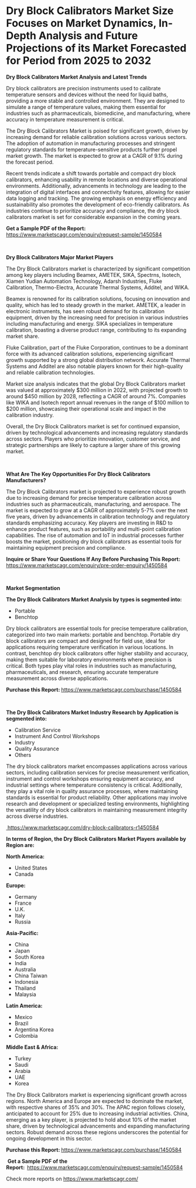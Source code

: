 <p><h1>Dry Block Calibrators Market Size Focuses on Market Dynamics, In-Depth Analysis and Future Projections of its Market Forecasted for Period from 2025 to 2032</h1></p><p><strong>Dry Block Calibrators Market Analysis and Latest Trends</strong></p>
<p><p>Dry block calibrators are precision instruments used to calibrate temperature sensors and devices without the need for liquid baths, providing a more stable and controlled environment. They are designed to simulate a range of temperature values, making them essential for industries such as pharmaceuticals, biomedicine, and manufacturing, where accuracy in temperature measurement is critical.</p><p>The Dry Block Calibrators Market is poised for significant growth, driven by increasing demand for reliable calibration solutions across various sectors. The adoption of automation in manufacturing processes and stringent regulatory standards for temperature-sensitive products further propel market growth. The market is expected to grow at a CAGR of 9.1% during the forecast period. </p><p>Recent trends indicate a shift towards portable and compact dry block calibrators, enhancing usability in remote locations and diverse operational environments. Additionally, advancements in technology are leading to the integration of digital interfaces and connectivity features, allowing for easier data logging and tracking. The growing emphasis on energy efficiency and sustainability also promotes the development of eco-friendly calibrators. As industries continue to prioritize accuracy and compliance, the dry block calibrators market is set for considerable expansion in the coming years.</p></p>
<p><strong>Get a Sample PDF of the Report:&nbsp;</strong> <a href="https://www.marketscagr.com/enquiry/request-sample/1450584?utm_campaign=2938&utm_medium=2&utm_source=Github&utm_content=ia&utm_term=11042025&utm_id=dry-block-calibrators">https://www.marketscagr.com/enquiry/request-sample/1450584</a></p>
<p>&nbsp;</p>
<p><strong>Dry Block Calibrators Major Market Players</strong></p>
<p><p>The Dry Block Calibrators market is characterized by significant competition among key players including Beamex, AMETEK, SIKA, Spectrns, Isotech, Xiamen Yudian Automation Technology, Adarsh Industries, Fluke Calibration, Thermo-Electra, Accurate Thermal Systems, Additel, and WIKA. </p><p>Beamex is renowned for its calibration solutions, focusing on innovation and quality, which has led to steady growth in the market. AMETEK, a leader in electronic instruments, has seen robust demand for its calibration equipment, driven by the increasing need for precision in various industries including manufacturing and energy. SIKA specializes in temperature calibration, boasting a diverse product range, contributing to its expanding market share.</p><p>Fluke Calibration, part of the Fluke Corporation, continues to be a dominant force with its advanced calibration solutions, experiencing significant growth supported by a strong global distribution network. Accurate Thermal Systems and Additel are also notable players known for their high-quality and reliable calibration technologies.</p><p>Market size analysis indicates that the global Dry Block Calibrators market was valued at approximately $300 million in 2022, with projected growth to around $450 million by 2028, reflecting a CAGR of around 7%. Companies like WIKA and Isotech report annual revenues in the range of $100 million to $200 million, showcasing their operational scale and impact in the calibration industry.</p><p>Overall, the Dry Block Calibrators market is set for continued expansion, driven by technological advancements and increasing regulatory standards across sectors. Players who prioritize innovation, customer service, and strategic partnerships are likely to capture a larger share of this growing market.</p></p>
<p>&nbsp;</p>
<p><strong>What Are The Key Opportunities For Dry Block Calibrators Manufacturers?</strong></p>
<p><p>The Dry Block Calibrators market is projected to experience robust growth due to increasing demand for precise temperature calibration across industries such as pharmaceuticals, manufacturing, and aerospace. The market is expected to grow at a CAGR of approximately 5-7% over the next five years, driven by advancements in calibration technology and regulatory standards emphasizing accuracy. Key players are investing in R&D to enhance product features, such as portability and multi-point calibration capabilities. The rise of automation and IoT in industrial processes further boosts the market, positioning dry block calibrators as essential tools for maintaining equipment precision and compliance.</p></p>
<p><strong>Inquire or Share Your Questions If Any Before Purchasing This Report:</strong> <a href="https://www.marketscagr.com/enquiry/pre-order-enquiry/1450584?utm_campaign=2938&utm_medium=2&utm_source=Github&utm_content=ia&utm_term=11042025&utm_id=dry-block-calibrators">https://www.marketscagr.com/enquiry/pre-order-enquiry/1450584</a></p>
<p>&nbsp;</p>
<p><strong>Market Segmentation</strong></p>
<p><strong>The Dry Block Calibrators Market Analysis by types is segmented into:</strong></p>
<p><ul><li>Portable</li><li>Benchtop</li></ul></p>
<p><p>Dry block calibrators are essential tools for precise temperature calibration, categorized into two main markets: portable and benchtop. Portable dry block calibrators are compact and designed for field use, ideal for applications requiring temperature verification in various locations. In contrast, benchtop dry block calibrators offer higher stability and accuracy, making them suitable for laboratory environments where precision is critical. Both types play vital roles in industries such as manufacturing, pharmaceuticals, and research, ensuring accurate temperature measurement across diverse applications.</p></p>
<p><strong>Purchase this Report:&nbsp;</strong><a href="https://www.marketscagr.com/purchase/1450584?utm_campaign=2938&utm_medium=2&utm_source=Github&utm_content=ia&utm_term=11042025&utm_id=dry-block-calibrators">https://www.marketscagr.com/purchase/1450584</a></p>
<p>&nbsp;</p>
<p><strong>The Dry Block Calibrators Market Industry Research by Application is segmented into:</strong></p>
<p><ul><li>Calibration Service</li><li>Instrument And Control Workshops</li><li>Industry</li><li>Quality Assurance</li><li>Others</li></ul></p>
<p><p>The dry block calibrators market encompasses applications across various sectors, including calibration services for precise measurement verification, instrument and control workshops ensuring equipment accuracy, and industrial settings where temperature consistency is critical. Additionally, they play a vital role in quality assurance processes, where maintaining standards is essential for product reliability. Other applications may involve research and development or specialized testing environments, highlighting the versatility of dry block calibrators in maintaining measurement integrity across diverse industries.</p></p>
<p><a href="https://www.marketscagr.com/dry-block-calibrators-r1450584?utm_campaign=2938&utm_medium=2&utm_source=Github&utm_content=ia&utm_term=11042025&utm_id=dry-block-calibrators">&nbsp;https://www.marketscagr.com/dry-block-calibrators-r1450584</a></p>
<p><strong>In terms of Region, the Dry Block Calibrators Market Players available by Region are:</strong></p>
<p>
    <p> <strong> North America: </strong>
        <ul>
            <li>United States</li>
            <li>Canada</li>
        </ul>
        </p> 
    <p> <strong> Europe: </strong>
        <ul>
            <li>Germany</li>
            <li>France</li>
            <li>U.K.</li>
            <li>Italy</li>
            <li>Russia</li>
        </ul>
        </p> 
    <p> <strong> Asia-Pacific: </strong>
        <ul>
            <li>China</li>
            <li>Japan</li>
            <li>South Korea</li>
            <li>India</li>
            <li>Australia</li>
            <li>China Taiwan</li>
            <li>Indonesia</li>
            <li>Thailand</li>
            <li>Malaysia</li>
        </ul>
        </p> 
    <p> <strong> Latin America: </strong>
        <ul>
            <li>Mexico</li>
            <li>Brazil</li>
            <li>Argentina Korea</li>
            <li>Colombia</li>
        </ul>
        </p> 
    <p> <strong> Middle East & Africa: </strong>
        <ul>
            <li>Turkey</li>
            <li>Saudi</li>
            <li>Arabia</li>
            <li>UAE</li>
            <li>Korea</li>
        </ul>
    </p>
    </p>
<p><p>The Dry Block Calibrators market is experiencing significant growth across regions. North America and Europe are expected to dominate the market, with respective shares of 35% and 30%. The APAC region follows closely, anticipated to account for 25% due to increasing industrial activities. China, emerging as a key player, is projected to hold about 10% of the market share, driven by technological advancements and expanding manufacturing sectors. Robust demand across these regions underscores the potential for ongoing development in this sector.</p></p>
<p><strong>Purchase this Report: </strong><a href="https://www.marketscagr.com/purchase/1450584?utm_campaign=2938&utm_medium=2&utm_source=Github&utm_content=ia&utm_term=11042025&utm_id=dry-block-calibrators">https://www.marketscagr.com/purchase/1450584</a></p>
<p>&nbsp;<strong>Get a Sample PDF of the Report:&nbsp;&nbsp;</strong><a href="https://www.marketscagr.com/enquiry/request-sample/1450584?utm_campaign=2938&utm_medium=2&utm_source=Github&utm_content=ia&utm_term=11042025&utm_id=dry-block-calibrators">https://www.marketscagr.com/enquiry/request-sample/1450584</a></p>
<p><strong></strong></p>
<p>Check more reports on <a href="https://www.marketscagr.com/?utm_campaign=2938&utm_medium=2&utm_source=Github&utm_content=ia&utm_term=11042025&utm_id=dry-block-calibrators">https://www.marketscagr.com/</a></p>